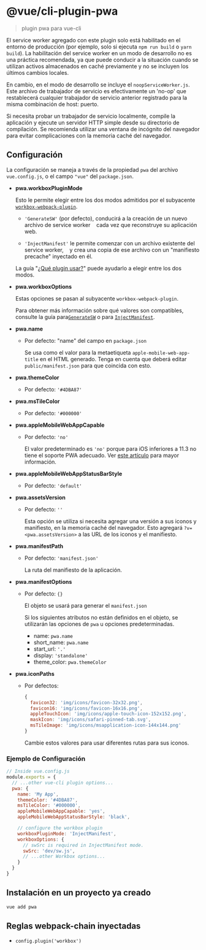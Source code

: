 # @vue/cli-plugin-pwa

> plugin pwa para vue-cli

El service worker agregado con este plugin solo está habilitado en el entorno de producción (por ejemplo, solo si ejecuta `npm run build` o `yarn build`). La habilitación del service worker en un modo de desarrollo no es una práctica recomendada, ya que puede conducir a la situación cuando se utilizan activos almacenados en caché previamente y no se incluyen los últimos cambios locales.

En cambio, en el modo de desarrollo se incluye el `noopServiceWorker.js`. Este archivo de trabajador de servicio es efectivamente un 'no-op' que restablecerá cualquier trabajador de servicio anterior registrado para la misma combinación de host: puerto.

Si necesita probar un trabajador de servicio localmente, compile la aplicación y ejecute un servidor HTTP simple desde su directorio de compilación. Se recomienda utilizar una ventana de incógnito del navegador para evitar complicaciones con la memoria caché del navegador.

## Configuración

La configuración se maneja a través de la propiedad `pwa` del archivo `vue.config.js`, o el campo `"vue"` del `package.json`.

- **pwa.workboxPluginMode**

  Esto le permite elegir entre los dos modos admitidos por el subyacente
  [`workbox-webpack-plugin`](https://developers.google.com/web/tools/workbox/modules/workbox-webpack-plugin).

  - `'GenerateSW'` (por defecto), conducirá a la creación de un nuevo archivo de service worker
   cada vez que reconstruye su aplicación web.

  - `'InjectManifest'` le permite comenzar con un archivo existente del service worker,
   y crea una copia de ese archivo con un "manifiesto precache" inyectado en él.

  La guía "[¿Qué plugin usar?](https://developers.google.com/web/tools/workbox/modules/workbox-webpack-plugin#which_plugin_to_use)"
  puede ayudarlo a elegir entre los dos modos.

- **pwa.workboxOptions**

  Estas opciones se pasan al subyacente `workbox-webpack-plugin`.

  Para obtener más información sobre qué valores son compatibles, consulte la guía para[`GenerateSW`](https://developers.google.com/web/tools/workbox/modules/workbox-webpack-plugin#full_generatesw_config)
  o para [`InjectManifest`](https://developers.google.com/web/tools/workbox/modules/workbox-webpack-plugin#full_injectmanifest_config).

- **pwa.name**

  - Por defecto: "name" del campo en `package.json`

    Se usa como el valor para la metaetiqueta `apple-mobile-web-app-title` en el HTML generado. Tenga en cuenta que deberá editar `public/manifest.json` para que coincida con esto.

- **pwa.themeColor**

  - Por defecto: `'#4DBA87'`

- **pwa.msTileColor**

  - Por defecto: `'#000000'`

- **pwa.appleMobileWebAppCapable**

  - Por defecto: `'no'`

    El valor predeterminado es `'no'` porque para iOS inferiores a 11.3 no tiene el soporte PWA adecuado. Ver [este artículo](https://medium.com/@firt/dont-use-ios-web-app-meta-tag-irresponsibly-in-your-progressive-web-apps-85d70f4438cb) para mayor información.

- **pwa.appleMobileWebAppStatusBarStyle**

  - Por defecto: `'default'`

- **pwa.assetsVersion**

  - Por defecto: `''`

    Esta opción se utiliza si necesita agregar una versión a sus iconos y manifiesto, en la memoria caché del navegador. Esto agregará `?v=<pwa.assetsVersion>` a las URL de los iconos y el manifiesto.

- **pwa.manifestPath**

  - Por defecto: `'manifest.json'`

    La ruta del manifiesto de la aplicación.

- **pwa.manifestOptions**

  - Por defecto: `{}`

    El objeto se usará para generar el `manifest.json`

    Si los siguientes atributos no están definidos en el objeto, se utilizarán las opciones de `pwa` u opciones predeterminadas.
      - name: `pwa.name`
      - short_name: `pwa.name`
      - start_url: `'.'`
      - display: `'standalone'`
      - theme_color: `pwa.themeColor`

- **pwa.iconPaths**

  - Por defectos:

    ```js
    {
      favicon32: 'img/icons/favicon-32x32.png',
      favicon16: 'img/icons/favicon-16x16.png',
      appleTouchIcon: 'img/icons/apple-touch-icon-152x152.png',
      maskIcon: 'img/icons/safari-pinned-tab.svg',
      msTileImage: 'img/icons/msapplication-icon-144x144.png'
    }
    ```

    Cambie estos valores para usar diferentes rutas para sus iconos.

### Ejemplo de Configuración

```js
// Inside vue.config.js
module.exports = {
  // ...other vue-cli plugin options...
  pwa: {
    name: 'My App',
    themeColor: '#4DBA87',
    msTileColor: '#000000',
    appleMobileWebAppCapable: 'yes',
    appleMobileWebAppStatusBarStyle: 'black',

    // configure the workbox plugin
    workboxPluginMode: 'InjectManifest',
    workboxOptions: {
      // swSrc is required in InjectManifest mode.
      swSrc: 'dev/sw.js',
      // ...other Workbox options...
    }
  }
}
```

## Instalación en un proyecto ya creado

``` sh
vue add pwa
```

## Reglas webpack-chain inyectadas

- `config.plugin('workbox')`
